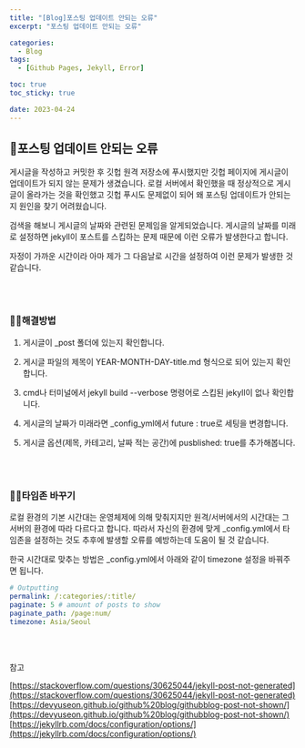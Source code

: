 ```yaml
---
title: "[Blog]포스팅 업데이트 안되는 오류"
excerpt: "포스팅 업데이트 안되는 오류"

categories:
  - Blog
tags:
  - [Github Pages, Jekyll, Error]

toc: true
toc_sticky: true

date: 2023-04-24
---
```


## 🚧포스팅 업데이트 안되는 오류
게시글을 작성하고 커밋한 후 깃헙 원격 저장소에 푸시했지만 깃헙 페이지에 게시글이 업데이트가 되지 않는 문제가 생겼습니다. 로컬 서버에서 확인했을 때 정상적으로 게시글이 올라가는 것을 확인했고 깃헙 푸시도 문제없이 되어 왜 포스팅 업데이트가 안되는지 원인을 찾기 어려웠습니다.

검색을 해보니 게시글의 날짜와 관련된 문제임을 알게되었습니다. 게시글의 날짜를 미래로 설정하면 jekyll이 포스트를 스킵하는 문제 때문에 이런 오류가 발생한다고 합니다.

자정이 가까운 시간이라 아마 제가 그 다음날로 시간을 설정하여 이런 문제가 발생한 것 같습니다.

<br><br>

### 👷‍♂️해결방법
1. 게시글이 _post 폴더에 있는지 확인합니다.

2. 게시글 파일의 제목이 YEAR-MONTH-DAY-title.md 형식으로 되어 있는지 확인합니다.

3. cmd나 터미널에서 jekyll build --verbose 명령어로 스킵된 jekyll이 없나 확인합니다.

3. 게시글의 날짜가 미래라면 _config_yml에서 future : true로 세팅을 변경합니다.

4. 게시글 옵션(제목, 카테고리, 날짜 적는 공간)에 pusblished: true를 추가해봅니다.

<br><br>

### 👷‍♂️타임존 바꾸기
로컬 환경의 기본 시간대는 운영체제에 의해 맞춰지지만 원격/서버에서의 시간대는 그 서버의 환경에 따라 다르다고 합니다. 따라서 자신의 환경에 맞게 _config.yml에서 타임존을 설정하는 것도 추후에 발생할 오류를 예방하는데 도움이 될 것 같습니다.

한국 시간대로 맞추는 방법은 _config.yml에서 아래와 같이 timezone 설정을 바꿔주면 됩니다.
<br>

```yml
# Outputting
permalink: /:categories/:title/
paginate: 5 # amount of posts to show
paginate_path: /page:num/
timezone: Asia/Seoul
```

<br>


<br>

참고
<br>

[https://stackoverflow.com/questions/30625044/jekyll-post-not-generated](https://stackoverflow.com/questions/30625044/jekyll-post-not-generated)
[https://devyuseon.github.io/github%20blog/githubblog-post-not-shown/](https://devyuseon.github.io/github%20blog/githubblog-post-not-shown/)
[https://jekyllrb.com/docs/configuration/options/](https://jekyllrb.com/docs/configuration/options/)

<br><br>